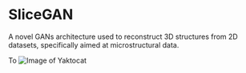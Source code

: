 # SliceGAN

A novel GANs architecture used to reconstruct 3D structures from 2D datasets, specifically aimed at microstructural data.

To 
![Image of Yaktocat](https://github.com/images/pic.jpg)
